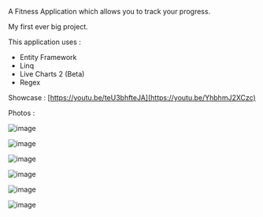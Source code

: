 A Fitness Application which allows you to track your progress.

My first ever big project.

This application uses : 

- Entity Framework
- Linq
- Live Charts 2 (Beta)
- Regex

Showcase : [https://youtu.be/teU3bhfteJA](https://youtu.be/YhbhmJ2XCzc)

Photos :

![image](https://github.com/Olafo0/FitnessTrackerV2/assets/89582698/fd34cf5e-32d7-4d29-ae93-6f2db5749f5b)

![image](https://github.com/Olafo0/FitnessTrackerV2/assets/89582698/7438738f-ae13-4357-a737-a33206f3bf1f)

![image](https://github.com/Olafo0/FitnessTrackerV2/assets/89582698/51a51506-fc99-46ce-a648-42eff3089029)

![image](https://github.com/Olafo0/FitnessTrackerV2/assets/89582698/a0093758-5f0a-4e4d-aa94-b7a7d41d3666)

![image](https://github.com/Olafo0/FitnessTrackerV2/assets/89582698/977d23b3-04a9-4c57-bc6b-301443f95307)

![image](https://github.com/Olafo0/FitnessTrackerV2/assets/89582698/cd4d8be2-5e0f-42f0-bd0c-90b97cb2c95b)



